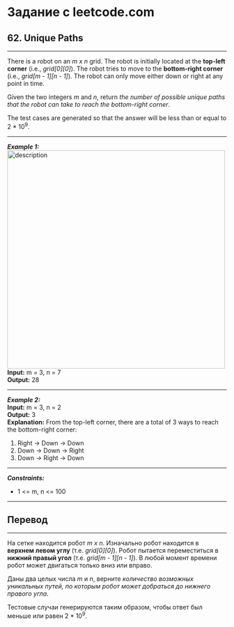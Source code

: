 # Задание с leetcode.com
## 62. Unique Paths

---

There is a robot on an *m x n* grid. The robot is initially located at the **top-left corner** (i.e., *grid[0][0]*). The robot tries to move to the **bottom-right corner** (i.e., *grid[m - 1][n - 1]*). The robot can only move either down or right at any point in time.

Given the two integers *m* and *n*, return *the number of possible unique paths that the robot can take to reach the bottom-right corner*.

The test cases are generated so that the answer will be less than or equal to 2 * 10<sup>9</sup>.

---

***Example 1:***</br>
<img src="https://assets.leetcode.com/uploads/2018/10/22/robot_maze.png" alt="description" width="500"/></br>
**Input:** m = 3, n = 7</br>
**Output:** 28</br>

---

***Example 2:***</br>
**Input:** m = 3, n = 2</br>
**Output:** 3</br>
**Explanation:** From the top-left corner, there are a total of 3 ways to reach the bottom-right corner:</br>
1. Right -> Down -> Down</br>
2. Down -> Down -> Right</br>
3. Down -> Right -> Down</br>

---

***Constraints:***</br>
- 1 <= m, n <= 100</br>
  
---

## Перевод

---

На сетке находится робот *m x n*. Изначально робот находится в **верхнем левом углу** (т.е. *grid[0][0]*). Робот пытается переместиться в **нижний правый угол** (т.е. *grid[m - 1][n - 1]*). В любой момент времени робот может двигаться только вниз или вправо.

Даны два целых числа *m* и *n*, верните *количество возможных уникальных путей, по которым робот может добраться до нижнего правого угла*.

Тестовые случаи генерируются таким образом, чтобы ответ был меньше или равен 2 * 10<sup>9</sup>.